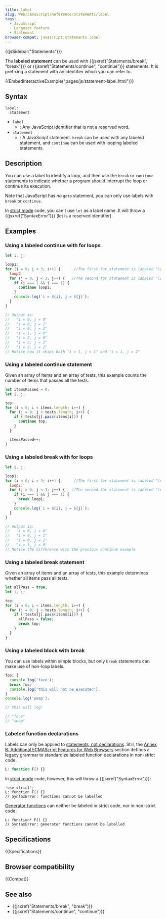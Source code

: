 ```yaml
---
title: label
slug: Web/JavaScript/Reference/Statements/label
tags:
  - JavaScript
  - Language feature
  - Statement
browser-compat: javascript.statements.label
---
```


{{jsSidebar("Statements")}}

The **labeled statement** can be used with {{jsxref("Statements/break", "break")}}
or {{jsxref("Statements/continue", "continue")}} statements. It is prefixing
a statement with an identifier which you can refer to.

{{EmbedInteractiveExample("pages/js/statement-label.html")}}

## Syntax

```js-nolint
label:
  statement
```

- `label`
  - : Any JavaScript identifier that is not a reserved word.
- `statement`
  - : A JavaScript statement. `break` can be used with any labeled statement,
    and `continue` can be used with looping labeled statements.

## Description

You can use a label to identify a loop, and then use the `break` or
`continue` statements to indicate whether a program should interrupt the loop
or continue its execution.

Note that JavaScript has _no_ `goto` statement, you can only use
labels with `break` or `continue`.

In [strict mode](/en-US/docs/Web/JavaScript/Reference/Strict_mode) code, you
can't use `let` as a label name. It will throw a {{jsxref("SyntaxError")}}
(let is a reserved identifier).

## Examples

### Using a labeled continue with for loops

```js
let i, j;

loop1:
for (i = 0; i < 3; i++) {      //The first for statement is labeled "loop1"
  loop2:
  for (j = 0; j < 3; j++) {   //The second for statement is labeled "loop2"
    if (i === 1 && j === 1) {
      continue loop1;
    }
    console.log(`i = ${i}, j = ${j}`);
  }
}

// Output is:
//   "i = 0, j = 0"
//   "i = 0, j = 1"
//   "i = 0, j = 2"
//   "i = 1, j = 0"
//   "i = 2, j = 0"
//   "i = 2, j = 1"
//   "i = 2, j = 2"
// Notice how it skips both "i = 1, j = 1" and "i = 1, j = 2"
```

### Using a labeled continue statement

Given an array of items and an array of tests, this example counts the number of items
that passes all the tests.

```js
let itemsPassed = 0;
let i, j;

top:
for (i = 0; i < items.length; i++) {
  for (j = 0; j < tests.length; j++) {
    if (!tests[j].pass(items[i])) {
      continue top;
    }
  }

  itemsPassed++;
}
```

### Using a labeled break with for loops

```js
let i, j;

loop1:
for (i = 0; i < 3; i++) {      //The first for statement is labeled "loop1"
  loop2:
  for (j = 0; j < 3; j++) {   //The second for statement is labeled "loop2"
    if (i === 1 && j === 1) {
      break loop1;
    }
    console.log(`i = ${i}, j = ${j}`);
  }
}

// Output is:
//   "i = 0, j = 0"
//   "i = 0, j = 1"
//   "i = 0, j = 2"
//   "i = 1, j = 0"
// Notice the difference with the previous continue example
```

### Using a labeled break statement

Given an array of items and an array of tests, this example determines whether all
items pass all tests.

```js
let allPass = true;
let i, j;

top:
for (i = 0; i < items.length; i++) {
  for (j = 0; j < tests.length; j++) {
    if (!tests[j].pass(items[i])) {
      allPass = false;
      break top;
    }
  }
}
```

### Using a labeled block with break

You can use labels within simple blocks, but only `break` statements can
make use of non-loop labels.

```js
foo: {
  console.log('face');
  break foo;
  console.log('this will not be executed');
}
console.log('swap');

// this will log:

// "face"
// "swap"
```

### Labeled function declarations

Labels can only be applied to [statements, not declarations](/en-US/docs/Web/JavaScript/Reference/Statements#difference_between_statements_and_declarations). Still, the [Annex B: Additional ECMAScript Features for Web Browsers](https://tc39.es/ecma262/#sec-additional-ecmascript-features-for-web-browsers) section defines a legacy grammar to standardize labeled function declarations in non-strict code.

```js
L: function F() {}
```

In [strict mode](/en-US/docs/Web/JavaScript/Reference/Strict_mode) code,
however, this will throw a {{jsxref("SyntaxError")}}:

```js-nolint example-bad
'use strict';
L: function F() {}
// SyntaxError: functions cannot be labelled
```

[Generator functions](/en-US/docs/Web/JavaScript/Reference/Statements/function*)
can neither be labeled in strict code, nor in non-strict code:

```js-nolint example-bad
L: function* F() {}
// SyntaxError: generator functions cannot be labelled
```

## Specifications

{{Specifications}}

## Browser compatibility

{{Compat}}

## See also

- {{jsxref("Statements/break", "break")}}
- {{jsxref("Statements/continue", "continue")}}
